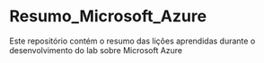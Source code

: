 # Resumo_Microsoft_Azure
Este repositório contém o resumo das lições aprendidas durante o desenvolvimento do lab sobre Microsoft Azure
